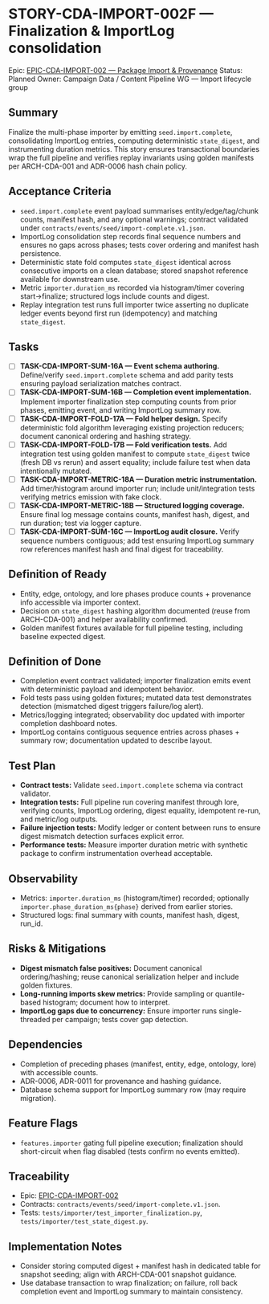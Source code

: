 # STORY-CDA-IMPORT-002F — Finalization & ImportLog consolidation

Epic: [EPIC-CDA-IMPORT-002 — Package Import & Provenance](/docs/implementation/epics/EPIC-CDA-IMPORT-002-package-import-and-provenance.md)
Status: Planned
Owner: Campaign Data / Content Pipeline WG — Import lifecycle group

## Summary
Finalize the multi-phase importer by emitting `seed.import.complete`, consolidating ImportLog entries, computing deterministic `state_digest`, and instrumenting duration metrics. This story ensures transactional boundaries wrap the full pipeline and verifies replay invariants using golden manifests per ARCH-CDA-001 and ADR-0006 hash chain policy.

## Acceptance Criteria
- `seed.import.complete` event payload summarises entity/edge/tag/chunk counts, manifest hash, and any optional warnings; contract validated under `contracts/events/seed/import-complete.v1.json`.
- ImportLog consolidation step records final sequence numbers and ensures no gaps across phases; tests cover ordering and manifest hash persistence.
- Deterministic state fold computes `state_digest` identical across consecutive imports on a clean database; stored snapshot reference available for downstream use.
- Metric `importer.duration_ms` recorded via histogram/timer covering start→finalize; structured logs include counts and digest.
- Replay integration test runs full importer twice asserting no duplicate ledger events beyond first run (idempotency) and matching `state_digest`.

## Tasks
- [ ] **TASK-CDA-IMPORT-SUM-16A — Event schema authoring.** Define/verify `seed.import.complete` schema and add parity tests ensuring payload serialization matches contract.
- [ ] **TASK-CDA-IMPORT-SUM-16B — Completion event implementation.** Implement importer finalization step computing counts from prior phases, emitting event, and writing ImportLog summary row.
- [ ] **TASK-CDA-IMPORT-FOLD-17A — Fold helper design.** Specify deterministic fold algorithm leveraging existing projection reducers; document canonical ordering and hashing strategy.
- [ ] **TASK-CDA-IMPORT-FOLD-17B — Fold verification tests.** Add integration test using golden manifest to compute `state_digest` twice (fresh DB vs rerun) and assert equality; include failure test when data intentionally mutated.
- [ ] **TASK-CDA-IMPORT-METRIC-18A — Duration metric instrumentation.** Add timer/histogram around importer run; include unit/integration tests verifying metrics emission with fake clock.
- [ ] **TASK-CDA-IMPORT-METRIC-18B — Structured logging coverage.** Ensure final log message contains counts, manifest hash, digest, and run duration; test via logger capture.
- [ ] **TASK-CDA-IMPORT-SUM-16C — ImportLog audit closure.** Verify sequence numbers contiguous; add test ensuring ImportLog summary row references manifest hash and final digest for traceability.

## Definition of Ready
- Entity, edge, ontology, and lore phases produce counts + provenance info accessible via importer context.
- Decision on `state_digest` hashing algorithm documented (reuse from ARCH-CDA-001) and helper availability confirmed.
- Golden manifest fixtures available for full pipeline testing, including baseline expected digest.

## Definition of Done
- Completion event contract validated; importer finalization emits event with deterministic payload and idempotent behavior.
- Fold tests pass using golden fixtures; mutated data test demonstrates detection (mismatched digest triggers failure/log alert).
- Metrics/logging integrated; observability doc updated with importer completion dashboard notes.
- ImportLog contains contiguous sequence entries across phases + summary row; documentation updated to describe layout.

## Test Plan
- **Contract tests:** Validate `seed.import.complete` schema via contract validator.
- **Integration tests:** Full pipeline run covering manifest through lore, verifying counts, ImportLog ordering, digest equality, idempotent re-run, and metric/log outputs.
- **Failure injection tests:** Modify ledger or content between runs to ensure digest mismatch detection surfaces explicit error.
- **Performance tests:** Measure importer duration metric with synthetic package to confirm instrumentation overhead acceptable.

## Observability
- Metrics: `importer.duration_ms` (histogram/timer) recorded; optionally `importer.phase_duration_ms{phase}` derived from earlier stories.
- Structured logs: final summary with counts, manifest hash, digest, run_id.

## Risks & Mitigations
- **Digest mismatch false positives:** Document canonical ordering/hashing; reuse canonical serialization helper and include golden fixtures.
- **Long-running imports skew metrics:** Provide sampling or quantile-based histogram; document how to interpret.
- **ImportLog gaps due to concurrency:** Ensure importer runs single-threaded per campaign; tests cover gap detection.

## Dependencies
- Completion of preceding phases (manifest, entity, edge, ontology, lore) with accessible counts.
- ADR-0006, ADR-0011 for provenance and hashing guidance.
- Database schema support for ImportLog summary row (may require migration).

## Feature Flags
- `features.importer` gating full pipeline execution; finalization should short-circuit when flag disabled (tests confirm no events emitted).

## Traceability
- Epic: [EPIC-CDA-IMPORT-002](/docs/implementation/epics/EPIC-CDA-IMPORT-002-package-import-and-provenance.md)
- Contracts: `contracts/events/seed/import-complete.v1.json`.
- Tests: `tests/importer/test_importer_finalization.py`, `tests/importer/test_state_digest.py`.

## Implementation Notes
- Consider storing computed digest + manifest hash in dedicated table for snapshot seeding; align with ARCH-CDA-001 snapshot guidance.
- Use database transaction to wrap finalization; on failure, roll back completion event and ImportLog summary to maintain consistency.
